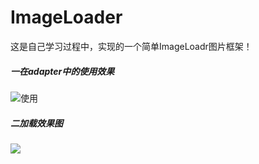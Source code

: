 # ImageLoader
这是自己学习过程中，实现的一个简单ImageLoadr图片框架！

##### 一在adapter中的使用效果
![使用](http://i.imgur.com/iH7BNVd.png)  
##### 二加载效果图  
![](http://i.imgur.com/eoTNC21.gif)